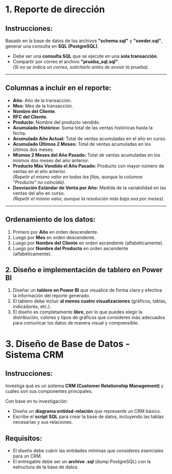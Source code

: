 # 1. Reporte de dirección

## Instrucciones:
Basado en la base de datos de los archivos **"schema.sql"** y **"seeder.sql"**, generar una consulta en **SQL (PostgreSQL)**.
- Debe ser una **consulta SQL** que se ejecute en una **sola transacción**.
- Compartir por correo el archivo **"prueba_sql.sql"**.  
  *(Si no se indica un correo, solicitarlo antes de enviar la prueba).*

---

## Columnas a incluir en el reporte:
- **Año:** Año de la transacción.
- **Mes:** Mes de la transacción.
- **Nombre del Cliente**.
- **RFC del Cliente**.
- **Producto:** Nombre del producto vendido.
- **Acumulado Histórico:** Suma total de las ventas históricas hasta la fecha.
- **Acumulado Año Actual:** Total de ventas acumuladas en el año en curso.
- **Acumulado Últimos 2 Meses:** Total de ventas acumuladas en los últimos dos meses.
- **Mismos 2 Meses del Año Pasado:** Total de ventas acumuladas en los mismos dos meses del año anterior.
- **Producto Más Vendido el Año Pasado:** Producto con mayor número de ventas en el año anterior.  
  *(Repetir el mismo valor en todas las filas, aunque la columna "Producto" no coincida).*
- **Desviación Estándar de Venta por Año:** Medida de la variabilidad en las ventas del año en curso.  
  *(Repetir el mismo valor, aunque la resolución más baja sea por meses).*

---

## Ordenamiento de los datos:
1. Primero por **Año** en orden descendente.
2. Luego por **Mes** en orden descendente.
3. Luego por **Nombre del Cliente** en orden ascendente (alfabéticamente).
4. Luego por **Nombre del Producto** en orden ascendente (alfabéticamente).

## 2. Diseño e implementación de tablero en Power BI
1. Diseñar un **tablero en Power BI** que visualice de forma clara y efectiva la información del reporte generado.
2. El tablero debe incluir **al menos cuatro visualizaciones** (gráficos, tablas, indicadores, etc.).
3. El diseño es completamente **libre**, por lo que puedes elegir la distribución, colores y tipos de gráficos que consideres más adecuados para comunicar los datos de manera visual y comprensible.

# 3. Diseño de Base de Datos - Sistema CRM

## Instrucciones:
Investiga qué es un sistema **CRM (Customer Relationship Management)** y cuáles son sus componentes principales.

Con base en tu investigación:

- Diseña un **diagrama entidad-relación** que represente un CRM básico.
- Escribe el **script SQL** para crear la base de datos, incluyendo las tablas necesarias y sus relaciones.

## Requisitos:
- El diseño debe cubrir las entidades mínimas que consideres esenciales para un CRM.
- El entregable debe ser un **archivo .sql** (dump PostgreSQL) con la estructura de la base de datos.
